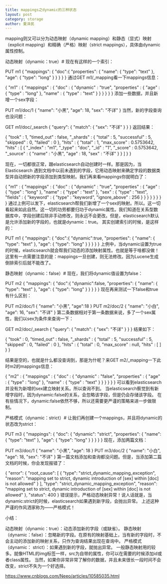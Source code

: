 ```yaml
---
title: mappings之dynamic的三种状态
layout: post
category: storage
author: 夏泽民
---
```

mapping则又可以分为动态映射（dynamic mapping）和静态（显式）映射（explicit mapping）和精确（严格）映射（strict mappings），具体由dynamic属性控制。

动态映射（dynamic：true）#
现在有这样的一个索引：

PUT m1
{
  "mappings": {
    "doc":{
      "properties": {
        "name": {
          "type": "text"
        },
        "age": {
          "type": "long"
        }
      }
    }
  }
}
通过GET m1/_mapping看一下mappings信息：

{
  "m1" : {
    "mappings" : {
      "doc" : {
        "dynamic" : "true",
        "properties" : {
          "age" : {
            "type" : "long"
          },
          "name" : {
            "type" : "text"
          }
        }
      }
    }
  }
}
添加一些数据，并且新增一个sex字段：

PUT m1/doc/1
{
  "name": "小黑",
  "age": 18,
  "sex": "不详"
}
当然，新的字段查询也没问题：

GET m1/doc/_search
{
  "query": {
    "match": {
      "sex": "不详"
    }
  }
}
返回结果：

{
  "took" : 1,
  "timed_out" : false,
  "_shards" : {
    "total" : 5,
    "successful" : 5,
    "skipped" : 0,
    "failed" : 0
  },
  "hits" : {
    "total" : 1,
    "max_score" : 0.5753642,
    "hits" : [
      {
        "_index" : "m1",
        "_type" : "doc",
        "_id" : "1",
        "_score" : 0.5753642,
        "_source" : {
          "name" : "小黑",
          "age" : 18,
          "sex" : "不详"
        }
      }
    ]
  }
}

现在，一切都很正常，跟elasticsearch自动创建时一样。那是因为，当 Elasticsearch 遇到文档中以前未遇到的字段，它用动态映射来确定字段的数据类型并自动把新的字段添加到类型映射。我们再来看mappings你就明白了：

{
  "m1" : {
    "mappings" : {
      "doc" : {
        "dynamic" : "true",
        "properties" : {
          "age" : {
            "type" : "long"
          },
          "name" : {
            "type" : "text"
          },
          "sex" : {
            "type" : "text",
            "fields" : {
              "keyword" : {
                "type" : "keyword",
                "ignore_above" : 256
              }
            }
          }
        }
      }
    }
  }
}
通过上例可以发下，elasticsearch帮我们新增了一个sex的映射。所以。这一切看起来如此自然。这一切的功劳都要归功于dynamic属性。我们知道在关系型数据库中，字段创建后除非手动修改，则永远不会更改。但是，elasticsearch默认是允许添加新的字段的，也就是dynamic：true。
其实创建索引的时候，是这样的：

PUT m1
{
  "mappings": {
    "doc":{
      "dynamic":true,
      "properties": {
        "name": {
          "type": "text"
        },
        "age": {
          "type": "long"
        }
      }
    }
  }
}
上例中，当dynamic设置为true的时候，elasticsearch就会帮我们动态的添加映射属性。也就是等于啥都没做！
这里有一点需要注意的是：mappings一旦创建，则无法修改。因为Lucene生成倒排索引后就不能改了。

静态映射（dynamic：false）#
现在，我们将dynamic值设置为false：

PUT m2
{
  "mappings": {
    "doc":{
      "dynamic":false,
      "properties": {
        "name": {
          "type": "text"
        },
        "age": {
          "type": "long"
        }
      }
    }
  }
}
现在再来测试一下false和true有什么区别：

PUT m2/doc/1
{
  "name": "小黑",
  "age":18
}
PUT m2/doc/2
{
  "name": "小白",
  "age": 16,
  "sex": "不详"
}
第二条数据相对于第一条数据来说，多了一个sex属性，我们以sex为条件来查询一下：

GET m2/doc/_search
{
  "query": {
    "match": {
      "sex": "不详"
    }
  }
}
结果如下：

{
  "took" : 0,
  "timed_out" : false,
  "_shards" : {
    "total" : 5,
    "successful" : 5,
    "skipped" : 0,
    "failed" : 0
  },
  "hits" : {
    "total" : 0,
    "max_score" : null,
    "hits" : [ ]
  }
}

结果是空的，也就是什么都没查询到，那是为什呢？来GET m2/_mapping一下此时m2的mappings信息：

{
  "m2" : {
    "mappings" : {
      "doc" : {
        "dynamic" : "false",
        "properties" : {
          "age" : {
            "type" : "long"
          },
          "name" : {
            "type" : "text"
          }
        }
      }
    }
  }
}
可以看到elasticsearch并没有为新增的sex建立映射关系。所以查询不到。
当elasticsearch察觉到有新增字段时，因为dynamic:false的关系，会忽略该字段，但是仍会存储该字段。
在有些情况下，dynamic:false依然不够，所以还需要更严谨的策略来进一步做限制。
<!-- more -->
严格模式（dynamic：strict）#
让我们再创建一个mappings，并且将dynamic的状态改为strict：

PUT m3
{
  "mappings": {
    "doc": {
      "dynamic": "strict", 
      "properties": {
        "name": {
          "type": "text"
        },
        "age": {
          "type": "long"
        }
      }
    }
  }
}
现在，添加两篇文档：

PUT m3/doc/1
{
  "name": "小黑",
  "age": 18
}
PUT m3/doc/2
{
  "name": "小白",
  "age": 18,
  "sex": "不详"
}
第一篇文档添加和查询都没问题。但是，当添加第二篇文档的时候，你会发现报错了：

{
  "error": {
    "root_cause": [
      {
        "type": "strict_dynamic_mapping_exception",
        "reason": "mapping set to strict, dynamic introduction of [sex] within [doc] is not allowed"
      }
    ],
    "type": "strict_dynamic_mapping_exception",
    "reason": "mapping set to strict, dynamic introduction of [sex] within [doc] is not allowed"
  },
  "status": 400
}
错误提示，严格动态映射异常！说人话就是，当dynamic:strict的时候，elasticsearch如果遇到新字段，会抛出异常。
上述这种严谨的作风洒家称为——严格模式！

小结：

动态映射（dynamic：true）：动态添加新的字段（或缺省）。
静态映射（dynamic：false）：忽略新的字段。在原有的映射基础上，当有新的字段时，不会主动的添加新的映射关系，只作为查询结果出现在查询中。
严格模式（dynamic： strict）：如果遇到新的字段，就抛出异常。
一般静态映射用的较多。就像HTML的img标签一样，src为自带的属性，你可以在需要的时候添加id或者class属性。
当然，如果你非常非常了解你的数据，并且未来很长一段时间不会改变，strict不失为一个好选择。

https://www.cnblogs.com/Neeo/articles/10585035.html
